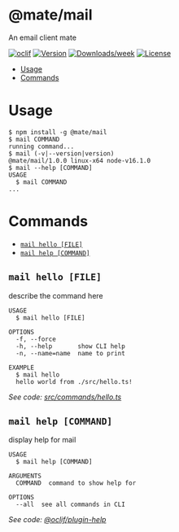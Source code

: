 @mate/mail
==========

An email client mate

[![oclif](https://img.shields.io/badge/cli-oclif-brightgreen.svg)](https://oclif.io)
[![Version](https://img.shields.io/npm/v/@mate/mail.svg)](https://npmjs.org/package/@mate/mail)
[![Downloads/week](https://img.shields.io/npm/dw/@mate/mail.svg)](https://npmjs.org/package/@mate/mail)
[![License](https://img.shields.io/npm/l/@mate/mail.svg)](https://github.com/emadridm/mail/blob/master/package.json)

<!-- toc -->
* [Usage](#usage)
* [Commands](#commands)
<!-- tocstop -->
# Usage
<!-- usage -->
```sh-session
$ npm install -g @mate/mail
$ mail COMMAND
running command...
$ mail (-v|--version|version)
@mate/mail/1.0.0 linux-x64 node-v16.1.0
$ mail --help [COMMAND]
USAGE
  $ mail COMMAND
...
```
<!-- usagestop -->
# Commands
<!-- commands -->
* [`mail hello [FILE]`](#mail-hello-file)
* [`mail help [COMMAND]`](#mail-help-command)

## `mail hello [FILE]`

describe the command here

```
USAGE
  $ mail hello [FILE]

OPTIONS
  -f, --force
  -h, --help       show CLI help
  -n, --name=name  name to print

EXAMPLE
  $ mail hello
  hello world from ./src/hello.ts!
```

_See code: [src/commands/hello.ts](https://github.com/emadridm/mail/blob/v1.0.0/src/commands/hello.ts)_

## `mail help [COMMAND]`

display help for mail

```
USAGE
  $ mail help [COMMAND]

ARGUMENTS
  COMMAND  command to show help for

OPTIONS
  --all  see all commands in CLI
```

_See code: [@oclif/plugin-help](https://github.com/oclif/plugin-help/blob/v3.2.2/src/commands/help.ts)_
<!-- commandsstop -->
